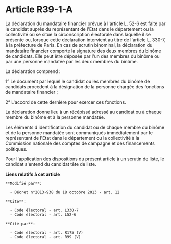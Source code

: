 # Article R39-1-A

La déclaration du mandataire financier prévue à l'article L. 52-6 est faite par le candidat auprès du représentant de l'Etat
dans le département ou la collectivité où se situe la circonscription électorale dans laquelle il se présente ou, lorsque
cette déclaration intervient au titre de l'article L. 330-7, à la préfecture de Paris. En cas de scrutin binominal, la
déclaration du mandataire financier comporte la signature des deux membres du binôme de candidats. Elle peut être déposée par
l'un des membres du binôme ou par une personne mandatée par les deux membres du binôme. 

La déclaration comprend : 

1° Le document par lequel le candidat ou les membres du binôme de candidats procèdent à la désignation de la personne chargée
des fonctions de mandataire financier ; 

2° L'accord de cette dernière pour exercer ces fonctions. 

La déclaration donne lieu à un récépissé adressé au candidat ou à chaque membre du binôme et à la personne mandatée. 

Les éléments d'identification du candidat ou de chaque membre du binôme et de la personne mandatée sont communiqués
immédiatement par le représentant de l'Etat dans le département ou la collectivité à la Commission nationale des comptes de
campagne et des financements politiques. 

Pour l'application des dispositions du présent article à un scrutin de liste, le candidat s'entend du candidat tête de liste.

**Liens relatifs à cet article**

	**Modifié par**:

	  - Décret n°2013-938 du 18 octobre 2013 - art. 12

	**Cite**:

	  - Code électoral - art. L330-7
	  - Code électoral - art. L52-6

	**Cité par**:

	  - Code électoral - art. R175 (V)
	  - Code électoral - art. R99 (V)
